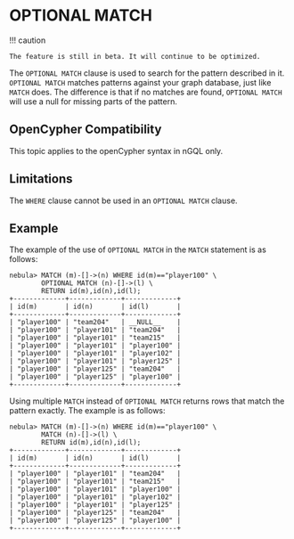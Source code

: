 # OPTIONAL MATCH

!!! caution

    The feature is still in beta. It will continue to be optimized.

The `OPTIONAL MATCH` clause is used to search for the pattern described in it. `OPTIONAL MATCH` matches patterns against your graph database, just like `MATCH` does. The difference is that if no matches are found, `OPTIONAL MATCH` will use a null for missing parts of the pattern.

## OpenCypher Compatibility

This topic applies to the openCypher syntax in nGQL only.

## Limitations

The `WHERE` clause cannot be used in an `OPTIONAL MATCH` clause.

## Example

The example of the use of `OPTIONAL MATCH` in the `MATCH` statement is as follows:

```ngql
nebula> MATCH (m)-[]->(n) WHERE id(m)=="player100" \
        OPTIONAL MATCH (n)-[]->(l) \
        RETURN id(m),id(n),id(l);
+-------------+-------------+-------------+
| id(m)       | id(n)       | id(l)       |
+-------------+-------------+-------------+
| "player100" | "team204"   | __NULL__    |
| "player100" | "player101" | "team204"   |
| "player100" | "player101" | "team215"   |
| "player100" | "player101" | "player100" |
| "player100" | "player101" | "player102" |
| "player100" | "player101" | "player125" |
| "player100" | "player125" | "team204"   |
| "player100" | "player125" | "player100" |
+-------------+-------------+-------------+
```

Using multiple `MATCH` instead of `OPTIONAL MATCH` returns rows that match the pattern exactly. The example is as follows:

```ngql
nebula> MATCH (m)-[]->(n) WHERE id(m)=="player100" \
        MATCH (n)-[]->(l) \
        RETURN id(m),id(n),id(l);
+-------------+-------------+-------------+
| id(m)       | id(n)       | id(l)       |
+-------------+-------------+-------------+
| "player100" | "player101" | "team204"   |
| "player100" | "player101" | "team215"   |
| "player100" | "player101" | "player100" |
| "player100" | "player101" | "player102" |
| "player100" | "player101" | "player125" |
| "player100" | "player125" | "team204"   |
| "player100" | "player125" | "player100" |
+-------------+-------------+-------------+
```
